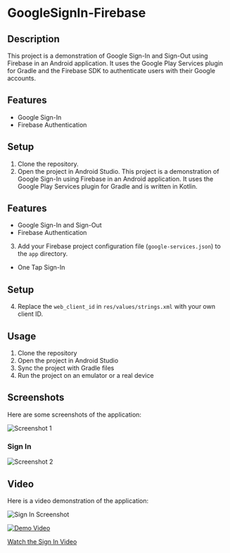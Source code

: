 # GoogleSignIn-Firebase

## Description

This project is a demonstration of Google Sign-In and Sign-Out using Firebase in an Android application. It uses the Google Play Services plugin for Gradle and the Firebase SDK to authenticate users with their Google accounts.

## Features

- Google Sign-In
- Firebase Authentication

## Setup

1. Clone the repository.
2. Open the project in Android Studio.
   This project is a demonstration of Google Sign-In using Firebase in an Android application. It uses the Google Play Services plugin for Gradle and is written in Kotlin.

## Features

- Google Sign-In and Sign-Out
- Firebase Authentication
3. Add your Firebase project configuration file (`google-services.json`) to the `app` directory.
- One Tap Sign-In

## Setup

4. Replace the `web_client_id` in `res/values/strings.xml` with your own client ID.

## Usage

1. Clone the repository
2. Open the project in Android Studio
3. Sync the project with Gradle files
4. Run the project on an emulator or a real device

## Screenshots

Here are some screenshots of the application:

![Screenshot 1](path_to_screenshot_1.png)
### Sign In

![Screenshot 2](path_to_screenshot_2.png)

## Video

Here is a video demonstration of the application:

![Sign In Screenshot](path-to-sign-in-screenshot.png)

[![Demo Video](path_to_video_thumbnail.png)](link_to_video)

[Watch the Sign In Video](url-to-sign-in-video)

